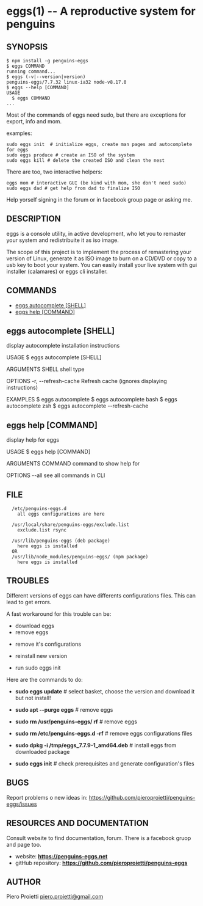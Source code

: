 eggs(1) -- A reproductive system for penguins
=============================================

<!-- toc -->

<!-- tocstop -->

## SYNOPSIS

<!-- usage -->
<!-- usage -->
```sh-session
$ npm install -g penguins-eggs
$ eggs COMMAND
running command...
$ eggs (-v|--version|version)
penguins-eggs/7.7.32 linux-ia32 node-v8.17.0
$ eggs --help [COMMAND]
USAGE
  $ eggs COMMAND
...
```
<!-- usagestop -->
<!-- usagestop -->

Most of the commands of eggs need sudo, but there are exceptions for export, info and mom.

examples:

```
sudo eggs init  # initialize eggs, create man pages and autocomplete for eggs
sudo eggs produce # create an ISO of the system
sudo eggs kill # delete the created ISO and clean the nest
```
There are too, two interactive helpers:

```
eggs mom # interactive GUI (be kind with mom, she don't need sudo)
sudo eggs dad # get help from dad to finalize ISO
```

Help yorself signing in the forum or in facebook group page or asking me.

## DESCRIPTION

eggs is a console utility, in active development, who let you to remaster your system and redistribuite it as iso image.

The scope of this project is to implement the process of remastering your version of Linux, generate it as ISO image to burn on a CD/DVD or copy to a usb key to boot your system. You can easily install your live system with gui installer (calamares)  or eggs cli installer.

## COMMANDS

<!-- commands -->
<!-- commands -->
* [eggs autocomplete [SHELL]](#eggs-autocomplete-shell)
* [eggs help [COMMAND]](#eggs-help-command)

## eggs autocomplete [SHELL]

display autocomplete installation instructions


USAGE
  $ eggs autocomplete [SHELL]

ARGUMENTS
  SHELL  shell type

OPTIONS
  -r, --refresh-cache  Refresh cache (ignores displaying instructions)

EXAMPLES
  $ eggs autocomplete
  $ eggs autocomplete bash
  $ eggs autocomplete zsh
  $ eggs autocomplete --refresh-cache




## eggs help [COMMAND]

display help for eggs


USAGE
  $ eggs help [COMMAND]

ARGUMENTS
  COMMAND  command to show help for

OPTIONS
  --all  see all commands in CLI



<!-- commandsstop -->
<!-- commandsstop -->

## FILE
      /etc/penguins-eggs.d
        all eggs configurations are here

      /usr/local/share/penguins-eggs/exclude.list
        exclude.list rsync

      /usr/lib/penguins-eggs (deb package)
        here eggs is installed
      OR
      /usr/lib/node_modules/penguins-eggs/ (npm package)
        here eggs is installed


## TROUBLES
Different versions of eggs can have differents configurations files. This can lead to get errors. 

A fast workaround for this trouble can be:

* download eggs
* remove eggs
+ remove it's configurations
* reinstall new version
+ run sudo eggs init

Here are the commands to do:

* **sudo eggs update** # select basket, choose the version and download it but not install!

* **sudo apt --purge eggs** # remove eggs

* **sudo rm /usr/penguins-eggs/ rf** # remove eggs 

* **sudo rm /etc/penguins-eggs.d -rf** # remove eggs configurations files

* **sudo dpkg -i /tmp/eggs_7.7.9-1_amd64.deb** # install eggs from downloaded package

* **sudo eggs init** # check prerequisites and generate configuration's files

## BUGS

Report problems o new ideas in: <https://github.com/pieroproietti/penguins-eggs/issues>

## RESOURCES AND DOCUMENTATION
Consult website to find  documentation, forum. There is a facebook gruop and page too.

* website: **https://penguins-eggs.net**
* gitHub repository: **https://github.com/pieroproietti/penguins-eggs**

## AUTHOR

Piero Proietti <piero.proietti@gmail.com>
